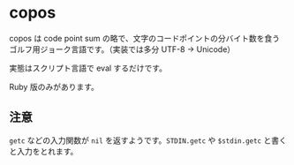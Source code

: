 # copos

copos は code point sum の略で、文字のコードポイントの分バイト数を食うゴルフ用ジョーク言語です。（実装では多分 UTF-8 → Unicode）

実態はスクリプト言語で eval するだけです。

Ruby 版のみがあります。

## 注意

`getc` などの入力関数が `nil` を返すようです。`STDIN.getc` や `$stdin.getc` と書くと入力をとれます。
